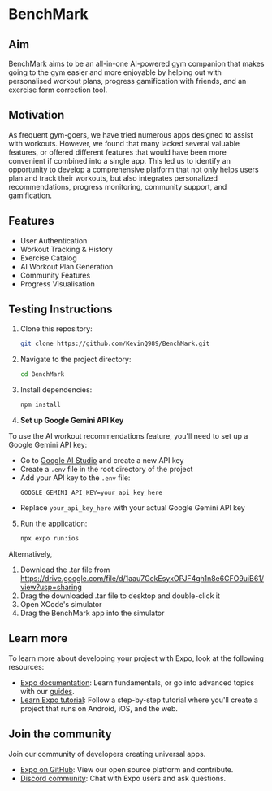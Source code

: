 # BenchMark

## Aim

BenchMark aims to be an all-in-one AI-powered gym companion that makes going to the gym easier and more enjoyable by helping out with personalised workout plans, progress gamification with friends, and an exercise form correction tool.

## Motivation

As frequent gym-goers, we have tried numerous apps designed to assist with workouts. However, we found that many lacked several valuable features, or offered different features that would have been more convenient if combined into a single app. This led us to identify an opportunity to develop a comprehensive platform that not only helps users plan and track their workouts, but also integrates personalized recommendations, progress monitoring, community support, and gamification.

## Features

- User Authentication
- Workout Tracking & History
- Exercise Catalog
- AI Workout Plan Generation
- Community Features
- Progress Visualisation

## Testing Instructions

1. Clone this repository:
   ```sh
   git clone https://github.com/KevinQ989/BenchMark.git
   ```
2. Navigate to the project directory:
   ```sh
   cd BenchMark
   ```
3. Install dependencies:
   ```sh
   npm install
   ```
4.  **Set up Google Gemini API Key**

   To use the AI workout recommendations feature, you'll need to set up a Google Gemini API key:

   - Go to [Google AI Studio](https://aistudio.google.com/app/apikey) and create a new API key
   - Create a `.env` file in the root directory of the project
   - Add your API key to the `.env` file:
     ```
     GOOGLE_GEMINI_API_KEY=your_api_key_here
     ```
   - Replace `your_api_key_here` with your actual Google Gemini API key

5. Run the application:
   ```sh
   npx expo run:ios
   ```

Alternatively,

1. Download the .tar file from https://drive.google.com/file/d/1aau7GckEsyxOPJF4gh1n8e6CFO9uiB61/view?usp=sharing
2. Drag the downloaded .tar file to desktop and double-click it
3. Open XCode's simulator
4. Drag the BenchMark app into the simulator

## Learn more

To learn more about developing your project with Expo, look at the following resources:

- [Expo documentation](https://docs.expo.dev/): Learn fundamentals, or go into advanced topics with our [guides](https://docs.expo.dev/guides).
- [Learn Expo tutorial](https://docs.expo.dev/tutorial/introduction/): Follow a step-by-step tutorial where you'll create a project that runs on Android, iOS, and the web.

## Join the community

Join our community of developers creating universal apps.

- [Expo on GitHub](https://github.com/expo/expo): View our open source platform and contribute.
- [Discord community](https://chat.expo.dev): Chat with Expo users and ask questions.

